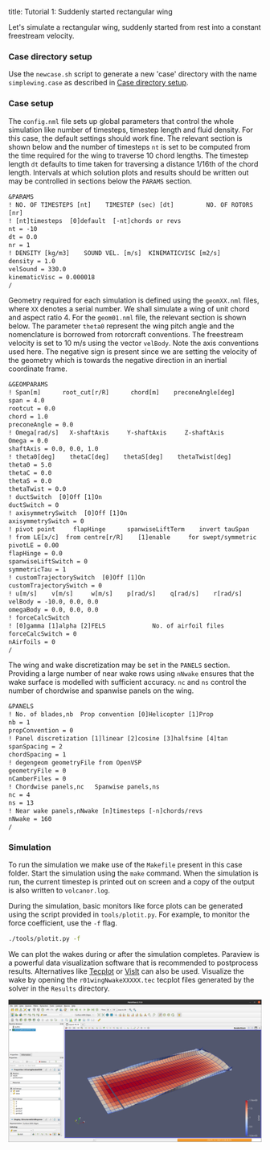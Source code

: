 title: Tutorial 1: Suddenly started rectangular wing

Let's simulate a rectangular wing, suddenly started from rest into a constant freestream velocity. 

### Case directory setup
Use the `newcase.sh` script to generate a new 'case' directory with the name `simplewing.case` as described in [Case directory setup](index.html).

### Case setup
The `config.nml` file sets up global parameters that control the whole simulation like number of timesteps, timestep length and fluid density. For this case, the default settings should work fine. The relevant section is shown below and the number of timesteps `nt` is set to be computed from the time required for the wing to traverse 10 chord lengths. The timestep length `dt` defaults to time taken for traversing a distance 1/16th of the chord length. Intervals at which solution plots and results should be written out may be controlled in sections below the `PARAMS` section.

```Fortran
&PARAMS
! NO. OF TIMESTEPS [nt]    TIMESTEP (sec) [dt]         NO. OF ROTORS [nr]
! [nt]timesteps  [0]default  [-nt]chords or revs
nt = -10
dt = 0.0
nr = 1
! DENSITY [kg/m3]    SOUND VEL. [m/s]  KINEMATICVISC [m2/s]
density = 1.0
velSound = 330.0
kinematicVisc = 0.000018
/
```

Geometry required for each simulation is defined using the `geomXX.nml` files, where `XX` denotes a serial number. We shall simulate a wing of unit chord and aspect ratio 4. For the `geom01.nml` file, the relevant section is shown below. The parameter `theta0` represent the wing pitch angle and the nomenclature is borrowed from rotorcraft conventions. The freestream velocity is set to 10 m/s using the vector `velBody`. Note the axis conventions used here. The negative sign is present since we are setting the velocity of the geometry which is towards the negative direction in an inertial coordinate frame.
```Fortran
&GEOMPARAMS
! Span[m]      root_cut[r/R]      chord[m]    preconeAngle[deg]
span = 4.0
rootcut = 0.0
chord = 1.0
preconeAngle = 0.0
! Omega[rad/s]   X-shaftAxis     Y-shaftAxis     Z-shaftAxis
Omega = 0.0
shaftAxis = 0.0, 0.0, 1.0
! theta0[deg]    thetaC[deg]    thetaS[deg]    thetaTwist[deg]
theta0 = 5.0
thetaC = 0.0
thetaS = 0.0
thetaTwist = 0.0
! ductSwitch  [0]Off [1]On
ductSwitch = 0
! axisymmetrySwitch  [0]Off [1]On
axisymmetrySwitch = 0
! pivot point     flapHinge      spanwiseLiftTerm    invert tauSpan
! from LE[x/c]  from centre[r/R]    [1]enable     for swept/symmetric
pivotLE = 0.00
flapHinge = 0.0
spanwiseLiftSwitch = 0
symmetricTau = 1
! customTrajectorySwitch  [0]Off [1]On
customTrajectorySwitch = 0
! u[m/s]    v[m/s]     w[m/s]    p[rad/s]    q[rad/s]    r[rad/s]
velBody = -10.0, 0.0, 0.0
omegaBody = 0.0, 0.0, 0.0
! forceCalcSwitch
! [0]gamma [1]alpha [2]FELS             No. of airfoil files
forceCalcSwitch = 0
nAirfoils = 0
/
```

The wing and wake discretization may be set in the `PANELS` section. Providing a large number of near wake rows using `nNwake` ensures that the wake surface is modelled with sufficient accuracy. `nc` and `ns` control the number of chordwise and spanwise panels on the wing. 
```Fortran
&PANELS
! No. of blades,nb  Prop convention [0]Helicopter [1]Prop
nb = 1
propConvention = 0
! Panel discretization [1]linear [2]cosine [3]halfsine [4]tan
spanSpacing = 2
chordSpacing = 1
! degengeom geometryFile from OpenVSP
geometryFile = 0
nCamberFiles = 0
! Chordwise panels,nc   Spanwise panels,ns
nc = 4
ns = 13
! Near wake panels,nNwake [n]timesteps [-n]chords/revs
nNwake = 160
/
```

### Simulation
To run the simulation we make use of the `Makefile` present in this case folder. Start the simulation using the `make` command. When the simulation is run, the current timestep is printed out on screen and a copy of the output is also written to `volcanor.log`.

During the simulation, basic monitors like force plots can be generated using the script provided in `tools/plotit.py`. For example, to monitor the force coefficient, use the `-f` flag.
```bash
./tools/plotit.py -f
```
We can plot the wakes during or after the simulation completes. Paraview is a powerful data visualization software that is recommended to postprocess results. Alternatives like [Tecplot](https://www.tecplot.com/) or [VisIt](https://visit-dav.github.io/visit-website/index.html) can also be used. Visualize the wake by opening the `r01wingNwakeXXXXX.tec` tecplot files generated by the solver in the `Results` directory.  

<img src="paraview.png"  width="800">

